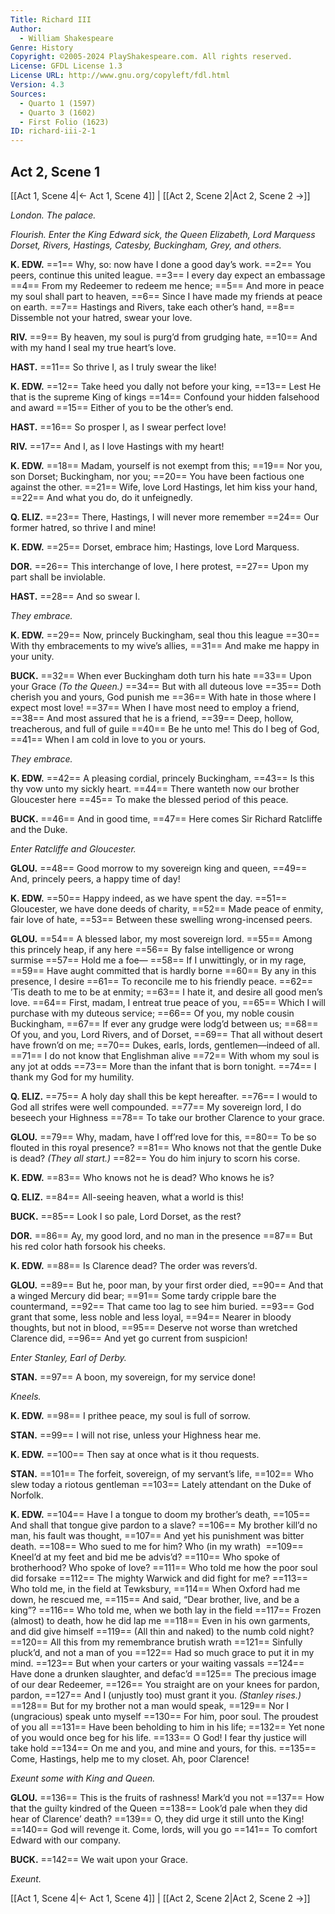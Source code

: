 ```yaml
---
Title: Richard III
Author: 
  - William Shakespeare
Genre: History
Copyright: ©2005-2024 PlayShakespeare.com. All rights reserved.
License: GFDL License 1.3
License URL: http://www.gnu.org/copyleft/fdl.html
Version: 4.3
Sources:
  - Quarto 1 (1597)
  - Quarto 3 (1602)
  - First Folio (1623)
ID: richard-iii-2-1
---
```


## Act 2, Scene 1
[[Act 1, Scene 4|← Act 1, Scene 4]] | [[Act 2, Scene 2|Act 2, Scene 2 →]]

*London. The palace.*

*Flourish. Enter the King Edward sick, the Queen Elizabeth, Lord Marquess Dorset, Rivers, Hastings, Catesby, Buckingham, Grey, and others.*

**K. EDW.**
==1== Why, so: now have I done a good day’s work.
==2== You peers, continue this united league.
==3== I every day expect an embassage
==4== From my Redeemer to redeem me hence;
==5== And more in peace my soul shall part to heaven,
==6== Since I have made my friends at peace on earth.
==7== Hastings and Rivers, take each other’s hand,
==8== Dissemble not your hatred, swear your love.

**RIV.**
==9== By heaven, my soul is purg’d from grudging hate,
==10== And with my hand I seal my true heart’s love.

**HAST.**
==11== So thrive I, as I truly swear the like!

**K. EDW.**
==12== Take heed you dally not before your king,
==13== Lest He that is the supreme King of kings
==14== Confound your hidden falsehood and award
==15== Either of you to be the other’s end.

**HAST.**
==16== So prosper I, as I swear perfect love!

**RIV.**
==17== And I, as I love Hastings with my heart!

**K. EDW.**
==18== Madam, yourself is not exempt from this;
==19== Nor you, son Dorset; Buckingham, nor you;
==20== You have been factious one against the other.
==21== Wife, love Lord Hastings, let him kiss your hand,
==22== And what you do, do it unfeignedly.

**Q. ELIZ.**
==23== There, Hastings, I will never more remember
==24== Our former hatred, so thrive I and mine!

**K. EDW.**
==25== Dorset, embrace him; Hastings, love Lord Marquess.

**DOR.**
==26== This interchange of love, I here protest,
==27== Upon my part shall be inviolable.

**HAST.**
==28== And so swear I.

*They embrace.*

**K. EDW.**
==29== Now, princely Buckingham, seal thou this league
==30== With thy embracements to my wive’s allies,
==31== And make me happy in your unity.

**BUCK.**
==32== When ever Buckingham doth turn his hate
==33== Upon your Grace
*(To the Queen.)*
==34== But with all duteous love
==35== Doth cherish you and yours, God punish me
==36== With hate in those where I expect most love!
==37== When I have most need to employ a friend,
==38== And most assured that he is a friend,
==39== Deep, hollow, treacherous, and full of guile
==40== Be he unto me! This do I beg of God,
==41== When I am cold in love to you or yours.

*They embrace.*

**K. EDW.**
==42== A pleasing cordial, princely Buckingham,
==43== Is this thy vow unto my sickly heart.
==44== There wanteth now our brother Gloucester here
==45== To make the blessed period of this peace.

**BUCK.**
==46== And in good time,
==47== Here comes Sir Richard Ratcliffe and the Duke.

*Enter Ratcliffe and Gloucester.*

**GLOU.**
==48== Good morrow to my sovereign king and queen,
==49== And, princely peers, a happy time of day!

**K. EDW.**
==50== Happy indeed, as we have spent the day.
==51== Gloucester, we have done deeds of charity,
==52== Made peace of enmity, fair love of hate,
==53== Between these swelling wrong-incensed peers.

**GLOU.**
==54== A blessed labor, my most sovereign lord.
==55== Among this princely heap, if any here
==56== By false intelligence or wrong surmise
==57== Hold me a foe⁠—
==58== If I unwittingly, or in my rage,
==59== Have aught committed that is hardly borne
==60== By any in this presence, I desire
==61== To reconcile me to his friendly peace.
==62== ’Tis death to me to be at enmity;
==63== I hate it, and desire all good men’s love.
==64== First, madam, I entreat true peace of you,
==65== Which I will purchase with my duteous service;
==66== Of you, my noble cousin Buckingham,
==67== If ever any grudge were lodg’d between us;
==68== Of you, and you, Lord Rivers, and of Dorset,
==69== That all without desert have frown’d on me;
==70== Dukes, earls, lords, gentlemen—indeed of all.
==71== I do not know that Englishman alive
==72== With whom my soul is any jot at odds
==73== More than the infant that is born tonight.
==74== I thank my God for my humility.

**Q. ELIZ.**
==75== A holy day shall this be kept hereafter.
==76== I would to God all strifes were well compounded.
==77== My sovereign lord, I do beseech your Highness
==78== To take our brother Clarence to your grace.

**GLOU.**
==79== Why, madam, have I off’red love for this,
==80== To be so flouted in this royal presence?
==81== Who knows not that the gentle Duke is dead?
*(They all start.)*
==82== You do him injury to scorn his corse.

**K. EDW.**
==83== Who knows not he is dead? Who knows he is?

**Q. ELIZ.**
==84== All-seeing heaven, what a world is this!

**BUCK.**
==85== Look I so pale, Lord Dorset, as the rest?

**DOR.**
==86== Ay, my good lord, and no man in the presence
==87== But his red color hath forsook his cheeks.

**K. EDW.**
==88== Is Clarence dead? The order was revers’d.

**GLOU.**
==89== But he, poor man, by your first order died,
==90== And that a winged Mercury did bear;
==91== Some tardy cripple bare the countermand,
==92== That came too lag to see him buried.
==93== God grant that some, less noble and less loyal,
==94== Nearer in bloody thoughts, but not in blood,
==95== Deserve not worse than wretched Clarence did,
==96== And yet go current from suspicion!

*Enter Stanley, Earl of Derby.*

**STAN.**
==97== A boon, my sovereign, for my service done!

*Kneels.*

**K. EDW.**
==98== I prithee peace, my soul is full of sorrow.

**STAN.**
==99== I will not rise, unless your Highness hear me.

**K. EDW.**
==100== Then say at once what is it thou requests.

**STAN.**
==101== The forfeit, sovereign, of my servant’s life,
==102== Who slew today a riotous gentleman
==103== Lately attendant on the Duke of Norfolk.

**K. EDW.**
==104== Have I a tongue to doom my brother’s death,
==105== And shall that tongue give pardon to a slave?
==106== My brother kill’d no man, his fault was thought,
==107== And yet his punishment was bitter death.
==108== Who sued to me for him? Who (in my wrath) 
==109== Kneel’d at my feet and bid me be advis’d?
==110== Who spoke of brotherhood? Who spoke of love?
==111== Who told me how the poor soul did forsake
==112== The mighty Warwick and did fight for me?
==113== Who told me, in the field at Tewksbury,
==114== When Oxford had me down, he rescued me,
==115== And said, “Dear brother, live, and be a king”?
==116== Who told me, when we both lay in the field
==117== Frozen (almost) to death, how he did lap me
==118== Even in his own garments, and did give himself
==119== (All thin and naked) to the numb cold night?
==120== All this from my remembrance brutish wrath
==121== Sinfully pluck’d, and not a man of you
==122== Had so much grace to put it in my mind.
==123== But when your carters or your waiting vassals
==124== Have done a drunken slaughter, and defac’d
==125== The precious image of our dear Redeemer,
==126== You straight are on your knees for pardon, pardon,
==127== And I (unjustly too) must grant it you.
*(Stanley rises.)*
==128== But for my brother not a man would speak,
==129== Nor I (ungracious) speak unto myself
==130== For him, poor soul. The proudest of you all
==131== Have been beholding to him in his life;
==132== Yet none of you would once beg for his life.
==133== O God! I fear thy justice will take hold
==134== On me and you, and mine and yours, for this.
==135== Come, Hastings, help me to my closet. Ah, poor Clarence!

*Exeunt some with King and Queen.*

**GLOU.**
==136== This is the fruits of rashness! Mark’d you not
==137== How that the guilty kindred of the Queen
==138== Look’d pale when they did hear of Clarence’ death?
==139== O, they did urge it still unto the King!
==140== God will revenge it. Come, lords, will you go
==141== To comfort Edward with our company.

**BUCK.**
==142== We wait upon your Grace.

*Exeunt.*

[[Act 1, Scene 4|← Act 1, Scene 4]] | [[Act 2, Scene 2|Act 2, Scene 2 →]]